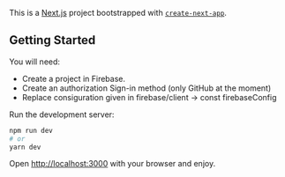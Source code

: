 This is a [Next.js](https://nextjs.org/) project bootstrapped with [`create-next-app`](https://github.com/vercel/next.js/tree/canary/packages/create-next-app).

## Getting Started

You will need:

- Create a project in Firebase.
- Create an authorization Sign-in method (only GitHub at the moment)
- Replace consiguration given in firebase/client -> const firebaseConfig

Run the development server:

```bash
npm run dev
# or
yarn dev
```

Open [http://localhost:3000](http://localhost:3000) with your browser and enjoy.
